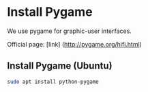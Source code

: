# Install Pygame

We use pygame for graphic-user interfaces.

Official page: [link] (http://pygame.org/hifi.html)

## Install Pygame (Ubuntu)

```bash
sudo apt install python-pygame
```

